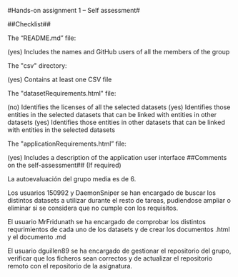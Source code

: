 #Hands-on assignment 1 – Self assessment#

##Checklist##

The “README.md” file:

(yes) Includes the names and GitHub users of all the members of the group

The "csv" directory:

(yes) Contains at least one CSV file

The "datasetRequirements.html" file:

(no) Identifies the licenses of all the selected datasets
(yes) Identifies those entities in the selected datasets that can be linked with entities in other datasets
(yes) Identifies those entities in other datasets that can be linked with entities in the selected datasets

The "applicationRequirements.html” file:

(yes) Includes a description of the application user interface
##Comments on the self-assessment## (If required)


La autoevaluación del grupo media es de 6.

Los usuarios 150992 y DaemonSniper se han encargado de buscar los distintos datasets a utilizar durante el resto de tareas, pudiendose ampliar o eliminar si se considera que no cumple con los requisitos.

El usuario MrFridunath se ha encargado de comprobar los distintos requrimientos de cada uno de los datasets y de crear los documentos .html y el documento .md

El usuario dguillen89 se ha encargado de gestionar el repositorio del grupo, verificar que los ficheros sean correctos y de actualizar el repositorio remoto con el repositorio de la asignatura.
